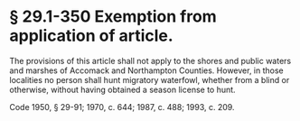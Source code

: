 # § 29.1-350 Exemption from application of article.

<p>The provisions of this article shall not apply to the shores and public waters and marshes of Accomack and Northampton Counties. However, in those localities no person shall hunt migratory waterfowl, whether from a blind or otherwise, without having obtained a season license to hunt.</p><p>Code 1950, § 29-91; 1970, c. 644; 1987, c. 488; 1993, c. 209.</p>